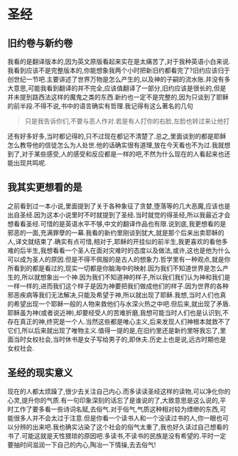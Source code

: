 # 圣经

## 旧约卷与新约卷

我看的是翻译版本的,因为英文原版看起来实在是太痛苦了,对于我种英语小白来说.我看到应该不是完整版本的,你能想象我两个小时把新旧约都看完了?旧约应该归于创世纪一节吧.主要讲述了世界万物是怎么产生的,以及神的子嗣的流水账.并没有多大意思,可能我看到翻译的并不完全,应该值翻译了一部分,旧约应该是很长的,但是并未提到路西法这样的魔鬼之类的东西.新约也一定不是完整的,因为只谈到了耶稣的前半段.不得不说,书中的语言确实有哲理.我记得有这么著名的几句
>只是我告诉你们,不要与恶人作对.若是有人打你的右脸,左脸也转过来让他打

还有好多好多,当时都记得的,只不过现在都记不清楚了.总之,里面谈到的都是耶稣怎么教导他的信徒怎么为人处世.他的话确实很有道理,放在今天看也不为过.我就想到了,对于某些感受,人的感受和反应都是一样的吧,不然为什么现在的人看起来也还能出现共鸣呢.

## 我其实更想看的是

之前看到过一本小说,里面提到了关于各种象征了贪婪,堕落等的几大恶魔,应该也是出自圣经.因为这本小说里时不时就提到了圣经.当时就觉的得圣经,所以我最近才会想看看圣经.可惜的是英语水平不够,中文的翻译作品也有限.说到底,我更想看的是邪恶的一面,充满罪孽的一幕.我看的新约里刚谈到犹大,就是那个后来出卖耶稣的人,译文就结束了.确实有点可惜,相对于,耶稣的开挂似的前半生,我更喜欢的看他多难的后半生,我想看看一个圣人在面对灾难时的态度以及做法,或许,这也是他为什么可以成为圣人的原因.但是不得不佩服的是古人的想象力.哲学里有一种观点,就是你所看到的都是看过的,现实一切都是你脑海中的映射.因为我们不知道世界是怎么产生的,所以就想象出一个神.因为我们不知道神的样子,所以我们我们认为神和我们是一样一样的,进而我们这个样子是因为神要把我们做成他们的样子.因为世界的各种邪恶疾病等我们无法解决,只能及希望于神,所以就出现了耶稣.我想,当时人们也真的希望出现一个耶稣一般的人物来救他们与水深火热之中吧.但后来,就出现了矛盾.耶稣虽为神(或者说近神),却要经受人的苦难折磨,我想可能当时人们也是认识到,不存在真正的神,终究是一个人.当然这些都是唯心主义,后来发现人们神根本就救不了它们,所以后来就出现了唯物主义.值得一提的是,在旧约里还是新约里呀我忘了,里面当时女权社会,当时休书是女子写给男子的,即休夫.历史上也是说,远古时期也是女权社会.

## 圣经的现实意义

现在的人都太烦躁了,很少去关注自己内心.而多读读圣经这样的读物,可以净化你的心灵,提升你的气质.有一句印象深刻的话忘了是谁说的了,大致意思是这么说的,平时工作了要多看一些诗词名赋,去俗气.对于俗气,气质这种相对较为缥缈的东西,可能很多人并不会太过于注意.但是你看一个读书人和一个没读过书的人,你一眼也可以分辨的出来吧.我也确实沾染了这个社会的俗气太重了,我也好久读过自己想看的书了.可能这就是天性猥琐的原因吧.多读书,不读书的民族是没有希望的.平时一定要抽时间滋润一下自己的内心,陶冶一下情操,去去俗气!
